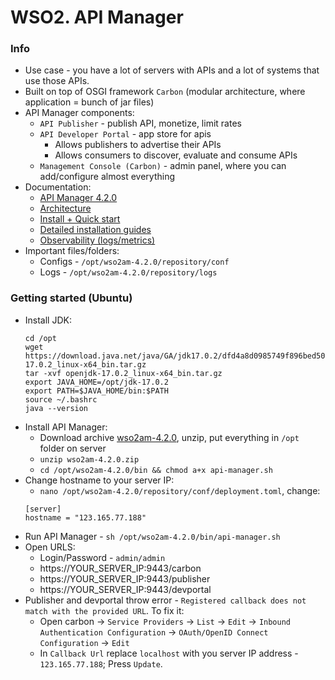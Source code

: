 # WSO2. API Manager
### Info
* Use case - you have a lot of servers with APIs and a lot of systems that use those APIs.
* Built on top of OSGI framework `Carbon` (modular architecture, where application = bunch of jar files)
* API Manager components:
    * `API Publisher` - publish API, monetize, limit rates
    * `API Developer Portal` - app store for apis
        * Allows publishers to advertise their APIs
        * Allows consumers to discover, evaluate and consume APIs
    * `Management Console (Carbon)` - admin panel, where you can add/configure almost everything
* Documentation:
    * [API Manager 4.2.0](https://apim.docs.wso2.com/en/4.2.0/)
    * [Architecture](https://apim.docs.wso2.com/en/latest/get-started/apim-architecture/)
    * [Install + Quick start](https://apim.docs.wso2.com/en/latest/get-started/api-manager-quick-start-guide/)
    * [Detailed installation guides](https://apim.docs.wso2.com/en/latest/install-and-setup/install-and-setup-overview/)
    * [Observability (logs/metrics)](https://apim.docs.wso2.com/en/latest/observe/observe-overview/)
* Important files/folders:
    * Configs - `/opt/wso2am-4.2.0/repository/conf`
    * Logs - `/opt/wso2am-4.2.0/repository/logs`

### Getting started (Ubuntu)
* Install JDK:
    ```
    cd /opt
    wget https://download.java.net/java/GA/jdk17.0.2/dfd4a8d0985749f896bed50d7138ee7f/8/GPL/openjdk-17.0.2_linux-x64_bin.tar.gz
    tar -xvf openjdk-17.0.2_linux-x64_bin.tar.gz
    export JAVA_HOME=/opt/jdk-17.0.2
    export PATH=$JAVA_HOME/bin:$PATH
    source ~/.bashrc
    java --version
    ```
* Install API Manager:
    * Download archive [wso2am-4.2.0](https://wso2.com/api-management/), unzip, put everything in `/opt` folder on server
    * `unzip wso2am-4.2.0.zip`
    * `cd /opt/wso2am-4.2.0/bin && chmod a+x api-manager.sh`
* Change hostname to your server IP:
    * `nano /opt/wso2am-4.2.0/repository/conf/deployment.toml`, change:
    ```
    [server]
    hostname = "123.165.77.188"
    ```
* Run API Manager - `sh /opt/wso2am-4.2.0/bin/api-manager.sh`
* Open URLS:
    * Login/Password - `admin/admin`
    * https://YOUR_SERVER_IP:9443/carbon
    * https://YOUR_SERVER_IP:9443/publisher
    * https://YOUR_SERVER_IP:9443/devportal
* Publisher and devportal throw error - `Registered callback does not match with the provided URL`. To fix it:
    * Open carbon -> `Service Providers` -> `List` -> `Edit` -> `Inbound Authentication Configuration` -> `OAuth/OpenID Connect Configuration` -> `Edit`
    * In `Callback Url` replace `localhost` with you server IP address - `123.165.77.188`; Press `Update`.

